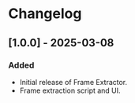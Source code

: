 # Changelog

## [1.0.0] - 2025-03-08
### Added
- Initial release of Frame Extractor.
- Frame extraction script and UI.